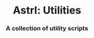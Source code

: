 <!-- Move text down -->
<br>

<!-- Header -->
<h1 align="center">Astrl: Utilities</h1>

<!-- Subheading -->
<h3 align="center">A collection of utility scripts</h3>

